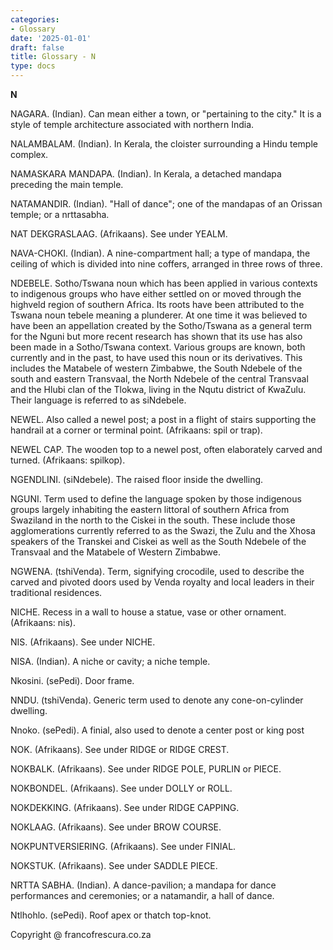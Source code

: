 ```yaml
---
categories:
- Glossary
date: '2025-01-01'
draft: false
title: Glossary - N
type: docs
---
```


**N**

NAGARA. (Indian). Can mean either a town, or "pertaining to the city." It is a style of temple architecture associated with northern India.

NALAMBALAM. (Indian). In Kerala, the cloister surrounding a Hindu temple complex.

NAMASKARA MANDAPA. (Indian). In Kerala, a detached mandapa preceding the main temple.

NATAMANDIR. (Indian). "Hall of dance"; one of the mandapas of an Orissan temple; or a nrttasabha.

NAT DEKGRASLAAG. (Afrikaans). See under YEALM.

NAVA-CHOKI. (Indian). A nine-compartment hall; a type of mandapa, the ceiling of which is divided into nine coffers, arranged in three rows of three.

NDEBELE. Sotho/Tswana noun which has been applied in various contexts to indigenous groups who have either settled on or moved through the highveld region of southern Africa. Its roots have been attributed to the Tswana noun tebele meaning a plunderer. At one time it was believed to have been an appellation created by the Sotho/Tswana as a general term for the Nguni but more recent research has shown that its use has also been made in a Sotho/Tswana context. Various groups are known, both currently and in the past, to have used this noun or its derivatives. This includes the Matabele of western Zimbabwe, the South Ndebele of the south and eastern Transvaal, the North Ndebele of the central Transvaal and the Hlubi clan of the Tlokwa, living in the Nqutu district of KwaZulu. Their language is referred to as siNdebele.

NEWEL. Also called a newel post; a post in a flight of stairs supporting the handrail at a corner or terminal point. (Afrikaans: spil or trap).

NEWEL CAP. The wooden top to a newel post, often elaborately carved and turned. (Afrikaans: spilkop).

NGENDLINI. (siNdebele). The raised floor inside the dwelling.

NGUNI. Term used to define the language spoken by those indigenous groups largely inhabiting the eastern littoral of southern Africa from Swaziland in the north to the Ciskei in the south. These include those agglomerations currently referred to as the Swazi, the Zulu and the Xhosa speakers of the Transkei and Ciskei as well as the South Ndebele of the Transvaal and the Matabele of Western Zimbabwe.

NGWENA. (tshiVenda). Term, signifying crocodile, used to describe the carved and pivoted doors used by Venda royalty and local leaders in their traditional residences.

NICHE. Recess in a wall to house a statue, vase or other ornament. (Afrikaans: nis).

NIS. (Afrikaans). See under NICHE.

NISA. (Indian). A niche or cavity; a niche temple.

Nkosini. (sePedi). Door frame.

NNDU. (tshiVenda). Generic term used to denote any cone-on-cylinder dwelling.

Nnoko. (sePedi). A finial, also used to denote a center post or king post

NOK. (Afrikaans). See under RIDGE or RIDGE CREST.

NOKBALK. (Afrikaans). See under RIDGE POLE, PURLIN or PIECE.

NOKBONDEL. (Afrikaans). See under DOLLY or ROLL.

NOKDEKKING. (Afrikaans). See under RIDGE CAPPING.

NOKLAAG. (Afrikaans). See under BROW COURSE.

NOKPUNTVERSIERING. (Afrikaans). See under FINIAL.

NOKSTUK. (Afrikaans). See under SADDLE PIECE.

NRTTA SABHA. (Indian). A dance-pavilion; a mandapa for dance performances and ceremonies; or a natamandir, a hall of dance.

Ntlhohlo. (sePedi). Roof apex or thatch top-knot.

Copyright @ francofrescura.co.za